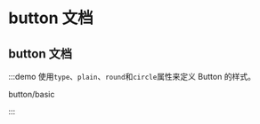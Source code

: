 # button 文档

## button 文档

:::demo 使用`type`、`plain`、`round`和`circle`属性来定义 Button 的样式。

button/basic

:::
